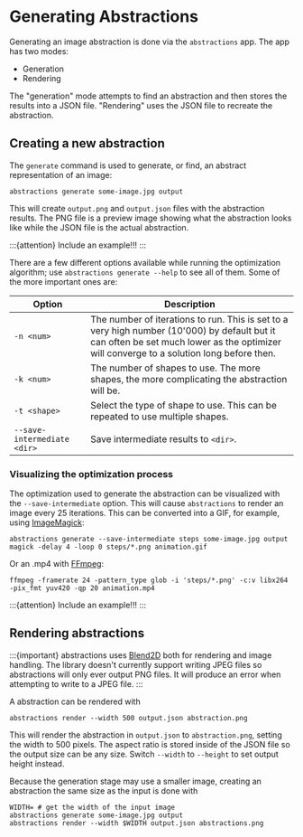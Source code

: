# Generating Abstractions

Generating an image abstraction is done via the `abstractions` app.  The app has
two modes:

* Generation
* Rendering

The "generation" mode attempts to find an abstraction and then stores the
results into a JSON file.  "Rendering" uses the JSON file to recreate the
abstraction.

## Creating a new abstraction

The `generate` command is used to generate, or find, an abstract representation
of an image:

```shell
abstractions generate some-image.jpg output
```

This will create `output.png` and `output.json` files with the abstraction
results.  The PNG file is a preview image showing what the abstraction looks
like while the JSON file is the actual abstraction.

:::{attention}
Include an example!!!
:::

There are a few different options available while running the optimization
algorithm; use `abstractions generate --help` to see all of them.  Some of the
more important ones are:

| Option | Description |
|--------|-------------|
| `-n <num>` | The number of iterations to run.  This is set to a very high number (10'000) by default but it can often be set much lower as the optimizer will converge to a solution long before then. |
| `-k <num>` | The number of shapes to use.  The more shapes, the more complicating the abstraction will be. |
| `-t <shape>` | Select the type of shape to use.  This can be repeated to use multiple shapes. |
| `--save-intermediate <dir>` | Save intermediate results to `<dir>`. |

### Visualizing the optimization process

The optimization used to generate the abstraction can be visualized with the
`--save-intermediate` option.  This will cause `abstractions` to render an image
every 25 iterations.  This can be converted into a GIF, for example, using
[ImageMagick](https://imagemagick.org/index.php):

```shell
abstractions generate --save-intermediate steps some-image.jpg output
magick -delay 4 -loop 0 steps/*.png animation.gif
```

Or an .mp4 with [FFmpeg](https://ffmpeg.org/):

```shell
ffmpeg -framerate 24 -pattern_type glob -i 'steps/*.png' -c:v libx264 -pix_fmt yuv420 -qp 20 animation.mp4
```

:::{attention}
Include an example!!!
:::

## Rendering abstractions

:::{important}
abstractions uses [Blend2D](https://blend2d.com/) both for rendering and image
handling.  The library doesn't currently support writing JPEG files so
abstractions will only ever output PNG files.  It will produce an error when
attempting to write to a JPEG file.
:::

A abstraction can be rendered with

```shell
abstractions render --width 500 output.json abstraction.png
```

This will render the abstraction in `output.json` to `abstraction.png`, setting
the width to 500 pixels.  The aspect ratio is stored inside of the JSON file so
the output size can be any size.  Switch `--width` to `--height` to set output
height instead.

Because the generation stage may use a smaller image, creating an abstraction
the same size as the input is done with

```shell
WIDTH= # get the width of the input image
abstractions generate some-image.jpg output
abstractions render --width $WIDTH output.json abstractions.png
```
